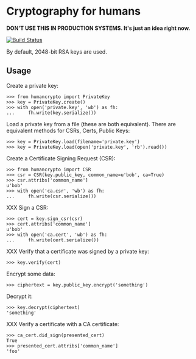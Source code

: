 # Cryptography for humans

**DON'T USE THIS IN PRODUCTION SYSTEMS.  It's just an idea right now.**

[![Build Status](https://travis-ci.org/iffy/humancrypto.svg?branch=master)](https://travis-ci.org/iffy/humancrypto)

By default, 2048-bit RSA keys are used.

## Usage

Create a private key:

```
>>> from humancrypto import PrivateKey
>>> key = PrivateKey.create()
>>> with open('private.key', 'wb') as fh:
...     fh.write(key.serialize())
```

Load a private key from a file (these are both equivalent).  There are equivalent methods for CSRs, Certs, Public Keys:

```
>>> key = PrivateKey.load(filename='private.key')
>>> key = PrivateKey.load(open('private.key', 'rb').read())
```

Create a Certificate Signing Request (CSR):

```
>>> from humancrypto import CSR
>>> csr = CSR(key.public_key, common_name=u'bob', ca=True)
>>> csr.attribs['common_name']
u'bob'
>>> with open('ca.csr', 'wb') as fh:
...     fh.write(csr.serialize())
```

XXX Sign a CSR:

```
>>> cert = key.sign_csr(csr)
>>> cert.attribs['common_name']
u'bob'
>>> with open('ca.cert', 'wb') as fh:
...     fh.write(cert.serialize())
```

XXX Verify that a certificate was signed by a private key:

```
>>> key.verify(cert)
```

Encrypt some data:

```
>>> ciphertext = key.public_key.encrypt('something')
```

Decrypt it:

```
>>> key.decrypt(ciphertext)
'something'
```

XXX Verify a certificate with a CA certificate:

```
>>> ca_cert.did_sign(presented_cert)
True
>>> presented_cert.attribs['common_name']
'foo'
```
